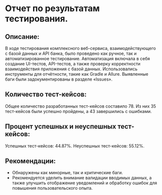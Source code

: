 # **Отчет по результатам тестирования.**


## **Описание:**

В ходе тестирования комплексного веб-сервиса, взаимодействующего с базой данных и API банка, было проведено как ручное, 
так и автоматизированное тестирование. Автоматизация включала в себя создание UI-тестов, API-тестов, 
а также проверку корректности взаимодействия приложения с базой данных. Использовались инструменты для 
отчётности, такие как Gradle и Allure. Выявленные баги были задокументированы в разделе «Issues».


## **Количество тест-кейсов:**

Общее количество разработанных тест-кейсов составило 78. 
Из них 35 тест-кейсов были успешно пройдены, а 43 завершились с ошибками.


## **Процент успешных и неуспешных тест-кейсов:**

Успешных тест-кейсов: 44.87%.
Неуспешных тест-кейсов: 55.12%.


## **Рекомендации:**

 - Обнаружены как минорные, так и критические баги. 
 - Рекомендуется уделить внимание валидации вводимых данных, а также улучшить отображение уведомлений 
и обработку ошибок для повышения пользовательского опыта.